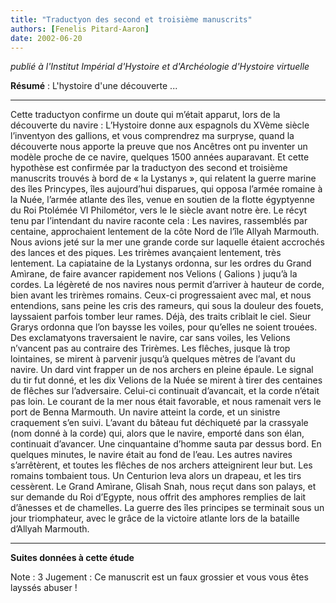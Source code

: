```yaml
---
title: "Traductyon des second et troisième manuscrits"
authors: [Fenelis Pitard-Aaron]
date: 2002-06-20
---
```


_publié à l'Institut Impérial d'Hystoire et d'Archéologie d'Hystoire virtuelle_


**Résumé** : L'hystoire d'une découverte ...

---

Cette traductyon confirme un doute qui m’était apparut, lors de la découverte du navire : L’Hystoire donne aux espagnols du XVème siècle l’inventyon des gallions, et vous comprendrez ma surpryse, quand la découverte nous apporte la preuve que nos Ancêtres ont pu inventer un modèle proche de ce navire, quelques 1500 années auparavant. Et cette hypothèse est confirmée par la traductyon des second et troisième manuscrits trouvés à bord de « la Lystanys », qui relatent la guerre marine des îles Princypes, îles aujourd’hui disparues, qui opposa l’armée romaine à la Nuée, l’armée atlante des îles, venue en soutien de la flotte égyptyenne du Roi Ptolémée VI Philométor, vers le Ie siècle avant notre ère. Le récyt tenu par l’intendant du navire raconte cela : Les navires, rassemblés par centaine, approchaient lentement de la côte Nord de l’île Allyah Marmouth. Nous avions jeté sur la mer une grande corde sur laquelle étaient accrochés des lances et des piques. Les trirèmes avançaient lentement, très lentement. La capiataine de la Lystanys ordonna, sur les ordres du Grand Amìrane, de faire avancer rapidement nos Velions ( Galions ) juqu’à la cordes. La légèreté de nos navires nous permit d’arriver à hauteur de corde, bien avant les trirèmes romains. Ceux-ci progressaient avec mal, et nous entendions, sans peine les cris des rameurs, qui sous la douleur des fouets, layssaient parfois tomber leur rames. Déjà, des traits criblait le ciel. Sieur Grarys ordonna que l’on baysse les voiles, pour qu’elles ne soient trouées. Des exclamatyons traversaient le navire, car sans voiles, les Velions n’vancent pas au contraire des Trirèmes. Les flêches, jusque là trop lointaines, se mirent à parvenir jusqu’à quelques mètres de l’avant du navire. Un dard vint frapper un de nos archers en pleine épaule. Le signal du tir fut donné, et les dix Velions de la Nuée se mirent à tirer des centaines de flêches sur l’adversaire. Celui-ci continuait d’avancait, et la corde n’était pas loin. Le courant de la mer nous était favorable, et nous ramenait vers le port de Benna Marmouth. Un navire atteint la corde, et un sinistre craquement s’en suivi. L’avant du bâteau fut déchiqueté par la crassyale (nom donné à la corde) qui, alors que le navire, emporté dans son élan, continuait d’avancer. Une cinquantaine d’homme sauta par dessus bord. En quelques minutes, le navire était au fond de l’eau. Les autres navires s’arrêtèrent, et toutes les flêches de nos archers atteignirent leur but. Les romains tombaient tous. Un Centurion leva alors un drapeau, et les tirs cessèrent. Le Grand Amìrane, Glisah Snah, nous reçut dans son palays, et sur demande du Roi d’Egypte, nous offrit des amphores remplies de lait d’ânesses et de chamelles. La guerre des îles principes se terminait sous un jour triomphateur, avec le grâce de la victoire atlante lors de la bataille d’Allyah Marmouth.

---

**Suites données à cette étude**

Note : 3
Jugement : Ce manuscrit est un faux grossier et vous vous êtes layssés abuser !